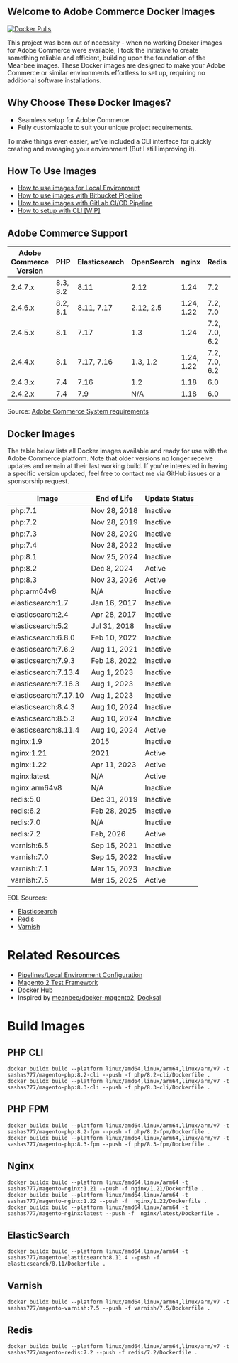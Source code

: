 ## Welcome to Adobe Commerce Docker Images

[![Docker Pulls][ico-downloads]][link-dockerhub]

This project was born out of necessity - when no working Docker images for Adobe Commerce were available, I took the initiative to create something reliable and efficient, building upon the foundation of the Meanbee images.
These Docker images are designed to make your Adobe Commerce or similar environments effortless to set up, requiring no additional software installations.
## Why Choose These Docker Images?
 - Seamless setup for Adobe Commerce.
 - Fully customizable to suit your unique project requirements.

To make things even easier, we’ve included a CLI interface for quickly creating and managing your environment (But I still improving it).

## How To Use Images

- [How to use images for Local Environment](https://github.com/sashas777/magento-docker-pipelines/wiki/Docker-Local-Environment-For-A-New-Project)
- [How to use images with Bitbucket Pipeline](https://github.com/sashas777/magento-docker-pipelines/wiki/Bitbucket-Pipeline)
- [How to use images with GitLab CI/CD Pipeline](https://github.com/sashas777/magento-docker-pipelines/wiki/GitLab-CI-CD-Pipeline)
- [How to setup with CLI [WIP]](https://github.com/sashas777/docker_cli)

## Adobe Commerce Support

| Adobe Commerce Version | PHP      | Elasticsearch | OpenSearch | nginx      | Redis         | Varnish            |
|------------------------|----------|---------------|------------|------------|---------------|--------------------|
| 2.4.7.x                | 8.3, 8.2 | 8.11          | 2.12       | 1.24       | 7.2           | 7.5                | 
| 2.4.6.x                | 8.2, 8.1 | 8.11, 7.17    | 2.12, 2.5  | 1.24, 1.22 | 7.2, 7.0      | 7.5, 7.3, 7.1      | 
| 2.4.5.x                | 8.1      | 7.17          | 1.3        | 1.24       | 7.2, 7.0, 6.2 | 7.5, 7.3, 7.1, 7.0 | 
| 2.4.4.x                | 8.1      | 7.17, 7.16    | 1.3, 1.2   | 1.24, 1.22 | 7.2, 7.0, 6.2 | 7.5, 7.3, 7.1, 7.0 | 
| 2.4.3.x                | 7.4      | 7.16          | 1.2        | 1.18       | 6.0           | 6.5                | 
| 2.4.2.x                | 7.4      | 7.9           | N/A        | 1.18       | 6.0           | 6.4                | 


Source: [Adobe Commerce System requirements](https://experienceleague.adobe.com/docs/commerce-operations/installation-guide/system-requirements.html)

## Docker Images
The table below lists all Docker images available and ready for use with the Adobe Commerce platform. Note that older versions no longer receive updates and remain at their last working build.
If you're interested in having a specific version updated, feel free to contact me via GitHub issues or a sponsorship request.

| Image                 | End of Life  | Update Status |
|-----------------------|--------------|---------------|
| php:7.1               | Nov 28, 2018 | Inactive      |
| php:7.2               | Nov 28, 2019 | Inactive      |
| php:7.3               | Nov 28, 2020 | Inactive      |
| php:7.4               | Nov 28, 2022 | Inactive      |
| php:8.1               | Nov 25, 2024 | Inactive      |
| php:8.2               | Dec 8, 2024  | Active        |
| php:8.3               | Nov 23, 2026 | Active        |
| php:arm64v8           | N/A          | Inactive      |
| elasticsearch:1.7     | Jan 16, 2017 | Inactive      |
| elasticsearch:2.4     | Apr 28, 2017 | Inactive      |
| elasticsearch:5.2     | Jul 31, 2018 | Inactive      |
| elasticsearch:6.8.0   | Feb 10, 2022 | Inactive      |
| elasticsearch:7.6.2   | Aug 11, 2021 | Inactive      |
| elasticsearch:7.9.3   | Feb 18, 2022 | Inactive      |
| elasticsearch:7.13.4  | Aug 1, 2023  | Inactive      |
| elasticsearch:7.16.3  | Aug 1, 2023  | Inactive      |
| elasticsearch:7.17.10 | Aug 1, 2023  | Inactive      |
| elasticsearch:8.4.3   | Aug 10, 2024 | Inactive      |
| elasticsearch:8.5.3   | Aug 10, 2024 | Inactive      |
| elasticsearch:8.11.4  | Aug 10, 2024 | Active        |
| nginx:1.9             | 2015         | Inactive      |
| nginx:1.21            | 2021         | Active        |
| nginx:1.22            | Apr 11, 2023 | Active        |
| nginx:latest          | N/A          | Active        |
| nginx:arm64v8         | N/A          | Inactive      |
| redis:5.0             | Dec 31, 2019 | Inactive      |
| redis:6.2             | Feb 28, 2025 | Inactive      |
| redis:7.0             | N/A          | Inactive      |
| redis:7.2             | Feb, 2026    | Active        |
| varnish:6.5           | Sep 15, 2021 | Inactive      |
| varnish:7.0           | Sep 15, 2022 | Inactive      |
| varnish:7.1           | Mar 15, 2023 | Inactive      |
| varnish:7.5           | Mar 15, 2025 | Active             |

EOL Sources:
- [Elasticsearch](https://www.elastic.co/support/eol)
- [Redis](https://redis.io/docs/latest/operate/rs/installing-upgrading/product-lifecycle/)
- [Varnish](https://varnish-cache.org/releases/)

# Related Resources

- [Pipelines/Local Environment Configuration](https://github.com/sashas777/magento-docker-pipelines)
- [Magento 2 Test Framework](https://github.com/sashas777/magento2-testing-framework)
- [Docker Hub](https://hub.docker.com/r/sashas777/)
- Inspired by [meanbee/docker-magento2](https://github.com/meanbee/docker-magento2), [Docksal](https://docksal.io/)

[ico-downloads]: https://img.shields.io/docker/pulls/sashas777/magento-php.svg?style=flat-square
[link-dockerhub]: https://hub.docker.com/r/sashas777/

# Build Images
 
## PHP CLI
```shell
docker buildx build --platform linux/amd64,linux/arm64,linux/arm/v7 -t sashas777/magento-php:8.2-cli --push -f php/8.2-cli/Dockerfile .
docker buildx build --platform linux/amd64,linux/arm64,linux/arm/v7 -t sashas777/magento-php:8.3-cli --push -f php/8.3-cli/Dockerfile .
```

## PHP FPM
```shell
docker buildx build --platform linux/amd64,linux/arm64,linux/arm/v7 -t sashas777/magento-php:8.2-fpm --push -f php/8.2-fpm/Dockerfile .
docker buildx build --platform linux/amd64,linux/arm64,linux/arm/v7 -t sashas777/magento-php:8.3-fpm --push -f php/8.3-fpm/Dockerfile .
```

## Nginx
```shell
docker buildx build --platform linux/amd64,linux/arm64 -t sashas777/magento-nginx:1.21 --push -f nginx/1.21/Dockerfile .
docker buildx build --platform linux/amd64,linux/arm64 -t sashas777/magento-nginx:1.22 --push -f  nginx/1.22/Dockerfile .
docker buildx build --platform linux/amd64,linux/arm64 -t sashas777/magento-nginx:latest --push -f  nginx/latest/Dockerfile .
```

## ElasticSearch
```shell
docker buildx build --platform linux/amd64,linux/arm64 -t sashas777/magento-elasticsearch:8.11.4 --push -f elasticsearch/8.11/Dockerfile .
```

## Varnish
```shell
docker buildx build --platform linux/amd64,linux/arm64,linux/arm/v7 -t sashas777/magento-varnish:7.5 --push -f varnish/7.5/Dockerfile .
```

## Redis
```shell
docker buildx build --platform linux/amd64,linux/arm64,linux/arm/v7 -t sashas777/magento-redis:7.2 --push -f redis/7.2/Dockerfile .
```